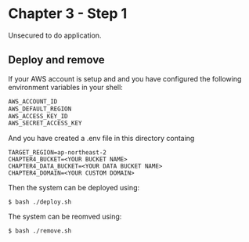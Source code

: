 # Chapter 3 - Step 1
Unsecured to do application.

## Deploy and remove
If your AWS account is setup and and you have configured the following environment variables in your shell:

```sh
AWS_ACCOUNT_ID
AWS_DEFAULT_REGION
AWS_ACCESS_KEY_ID
AWS_SECRET_ACCESS_KEY
```

And you have created a .env file in this directory containg

```
TARGET_REGION=ap-northeast-2
CHAPTER4_BUCKET=<YOUR BUCKET NAME>
CHAPTER4_DATA_BUCKET=<YOUR DATA BUCKET NAME>
CHAPTER4_DOMAIN=<YOUR CUSTOM DOMAIN>
```

Then the system can be deployed using:

```
$ bash ./deploy.sh
```

The system can be reomved using:

```
$ bash ./remove.sh
```

